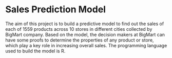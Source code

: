 # Sales Prediction Model
The aim of this project is to build a predictive model to find out the sales of each of 1559 products across 10 stores in different cities collected by BigMart company. 
Based on the model, the decision makers at BigMart can have some proofs to determine the properties of any product or store, which play a key role in increasing overall sales. 
The programming language used to build the model is R.
